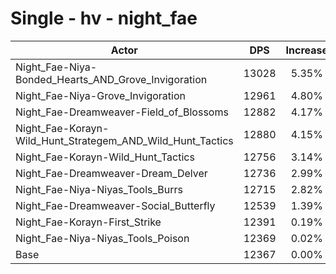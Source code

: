 # Single - hv - night_fae
| Actor | DPS | Increase |
|---|:---:|:---:|
|Night_Fae-Niya-Bonded_Hearts_AND_Grove_Invigoration|13028|5.35%|
|Night_Fae-Niya-Grove_Invigoration|12961|4.80%|
|Night_Fae-Dreamweaver-Field_of_Blossoms|12882|4.17%|
|Night_Fae-Korayn-Wild_Hunt_Strategem_AND_Wild_Hunt_Tactics|12880|4.15%|
|Night_Fae-Korayn-Wild_Hunt_Tactics|12756|3.14%|
|Night_Fae-Dreamweaver-Dream_Delver|12736|2.99%|
|Night_Fae-Niya-Niyas_Tools_Burrs|12715|2.82%|
|Night_Fae-Dreamweaver-Social_Butterfly|12539|1.39%|
|Night_Fae-Korayn-First_Strike|12391|0.19%|
|Night_Fae-Niya-Niyas_Tools_Poison|12369|0.02%|
|Base|12367|0.00%|
